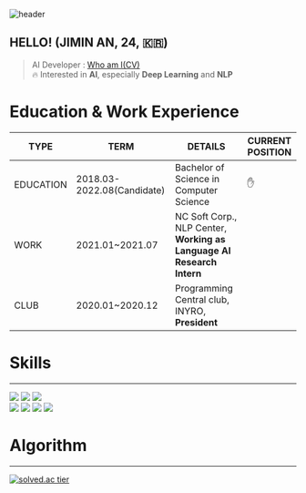 ![header](https://capsule-render.vercel.app/api?type=slice&color=gradient&text=%20JiminAn%20%20&height=200&fontSize=100)
## HELLO! (JIMIN AN, 24, 🇰🇷)
> AI Developer : [Who am I(CV)](https://codingsmu.tistory.com/m/80)<br>
> 🔥 Interested in **AI**, especially **Deep Learning** and **NLP**<br>

# Education & Work Experience
|  TYPE    | TERM     |  DETAILS   |  CURRENT POSITION |
| ---- | ---- | ---- | ---- |
| EDUCATION    |  2018.03-2022.08(Candidate)    |  Bachelor of Science in Computer Science    | ✋ |
| WORK     |   2021.01~2021.07   |  NC Soft Corp., NLP Center, **Working as Language AI Research Intern** | |
| CLUB    |    2020.01~2020.12  | Programming Central club, INYRO, **President**     | |



# Skills
----------------------------

<img src="https://img.shields.io/badge/python-fluent-blue"/></a>
<img src="https://img.shields.io/badge/c++-fluent-blue"/></a>
<img src="https://img.shields.io/badge/c-fluent-blue"/></a><br>
<img src="https://img.shields.io/badge/java-advanced-green"/>
<img src="https://img.shields.io/badge/tensorflow-advanced-green"/>
<img src="https://img.shields.io/badge/pytorch-advanced-green"/>
<img src="https://img.shields.io/badge/keras-advanced-green"/>

# Algorithm
---------------------------
[![solved.ac tier](http://mazassumnida.wtf/api/v2/generate_badge?boj=als398)](https://solved.ac/als398)









 
